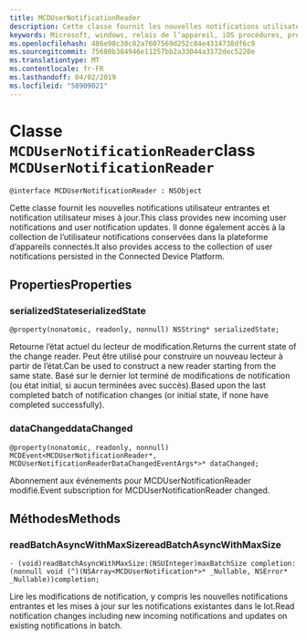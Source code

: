 ```yaml
---
title: MCDUserNotificationReader
description: Cette classe fournit les nouvelles notifications utilisateur entrantes et notification utilisateur mises à jour. Il donne également accès à la collection de l’utilisateur notifications conservées dans la plateforme d’appareils connectés.
keywords: Microsoft, windows, relais de l’appareil, iOS procédures, procédures iPhone
ms.openlocfilehash: 486e98c30c82a7607569d252c84e4314738df6c9
ms.sourcegitcommit: 75680b384946e11257bb2a33044a3172dec5220e
ms.translationtype: MT
ms.contentlocale: fr-FR
ms.lasthandoff: 04/02/2019
ms.locfileid: "58909021"
---
```

# <a name="class-mcdusernotificationreader"></a><span data-ttu-id="c92de-105">Classe `MCDUserNotificationReader`</span><span class="sxs-lookup"><span data-stu-id="c92de-105">class `MCDUserNotificationReader`</span></span>

```
@interface MCDUserNotificationReader : NSObject
```

<span data-ttu-id="c92de-106">Cette classe fournit les nouvelles notifications utilisateur entrantes et notification utilisateur mises à jour.</span><span class="sxs-lookup"><span data-stu-id="c92de-106">This class provides new incoming user notifications and user notification updates.</span></span> <span data-ttu-id="c92de-107">Il donne également accès à la collection de l’utilisateur notifications conservées dans la plateforme d’appareils connectés.</span><span class="sxs-lookup"><span data-stu-id="c92de-107">It also provides access to the collection of user notifications persisted in the Connected Device Platform.</span></span>  

## <a name="properties"></a><span data-ttu-id="c92de-108">Properties</span><span class="sxs-lookup"><span data-stu-id="c92de-108">Properties</span></span>

### <a name="serializedstate"></a><span data-ttu-id="c92de-109">serializedState</span><span class="sxs-lookup"><span data-stu-id="c92de-109">serializedState</span></span>
`@property(nonatomic, readonly, nonnull) NSString* serializedState;`

<span data-ttu-id="c92de-110">Retourne l’état actuel du lecteur de modification.</span><span class="sxs-lookup"><span data-stu-id="c92de-110">Returns the current state of the change reader.</span></span> <span data-ttu-id="c92de-111">Peut être utilisé pour construire un nouveau lecteur à partir de l’état.</span><span class="sxs-lookup"><span data-stu-id="c92de-111">Can be used to construct a new reader starting from the same state.</span></span>
<span data-ttu-id="c92de-112">Basé sur le dernier lot terminé de modifications de notification (ou état initial, si aucun terminées avec succès).</span><span class="sxs-lookup"><span data-stu-id="c92de-112">Based upon the last completed batch of notification changes (or initial state, if none have completed successfully).</span></span>

### <a name="datachanged"></a><span data-ttu-id="c92de-113">dataChanged</span><span class="sxs-lookup"><span data-stu-id="c92de-113">dataChanged</span></span>
`@property(nonatomic, readonly, nonnull) MCDEvent<MCDUserNotificationReader*, MCDUserNotificationReaderDataChangedEventArgs*>* dataChanged;`

<span data-ttu-id="c92de-114">Abonnement aux événements pour MCDUserNotificationReader modifié.</span><span class="sxs-lookup"><span data-stu-id="c92de-114">Event subscription for MCDUserNotificationReader changed.</span></span>

## <a name="methods"></a><span data-ttu-id="c92de-115">Méthodes</span><span class="sxs-lookup"><span data-stu-id="c92de-115">Methods</span></span>

### <a name="readbatchasyncwithmaxsize"></a><span data-ttu-id="c92de-116">readBatchAsyncWithMaxSize</span><span class="sxs-lookup"><span data-stu-id="c92de-116">readBatchAsyncWithMaxSize</span></span>
`- (void)readBatchAsyncWithMaxSize:(NSUInteger)maxBatchSize
                       completion:(nonnull void (^)(NSArray<MCDUserNotification*>* _Nullable, NSError* _Nullable))completion;`

<span data-ttu-id="c92de-117">Lire les modifications de notification, y compris les nouvelles notifications entrantes et les mises à jour sur les notifications existantes dans le lot.</span><span class="sxs-lookup"><span data-stu-id="c92de-117">Read notification changes including new incoming notifications and updates on existing notifications in batch.</span></span>